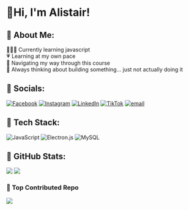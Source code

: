 # 🌷Hi, I'm Alistair! 

## 🌸 About Me:
👩🏻‍💻 Currently learning javascript<br>💗 Learning at my own pace<br>🫶 Navigating my way through this course<br>🦑 Always thinking about building something... just not actually doing it


## 🎀 Socials:
[![Facebook](https://img.shields.io/badge/Facebook-%231877F2.svg?logo=Facebook&logoColor=white)](https://facebook.com/msclrlys) [![Instagram](https://img.shields.io/badge/Instagram-%23E4405F.svg?logo=Instagram&logoColor=white)](https://instagram.com/msclrlys) [![LinkedIn](https://img.shields.io/badge/LinkedIn-%230077B5.svg?logo=linkedin&logoColor=white)](https://linkedin.com/in/msclrlys) [![TikTok](https://img.shields.io/badge/TikTok-%23000000.svg?logo=TikTok&logoColor=white)](https://tiktok.com/@ms_clrlys) [![email](https://img.shields.io/badge/Email-D14836?logo=gmail&logoColor=white)](mailto:msclairelys@gmail.com) 

## 🌸 Tech Stack:
![JavaScript](https://img.shields.io/badge/javascript-%23323330.svg?style=plastic&logo=javascript&logoColor=%23F7DF1E) ![Electron.js](https://img.shields.io/badge/Electron-191970?style=plastic&logo=Electron&logoColor=white) ![MySQL](https://img.shields.io/badge/mysql-4479A1.svg?style=plastic&logo=mysql&logoColor=white)
## 🎀 GitHub Stats:
![](https://github-readme-stats.vercel.app/api?username=msclrlys&theme=date_night&hide_border=false&include_all_commits=false&count_private=false)
![](https://nirzak-streak-stats.vercel.app/?user=msclrlys&theme=date_night&hide_border=false)<br/>


### 🌸 Top Contributed Repo
![](https://github-contributor-stats.vercel.app/api?username=msclrlys&limit=5&theme=date_night&combine_all_yearly_contributions=true)



